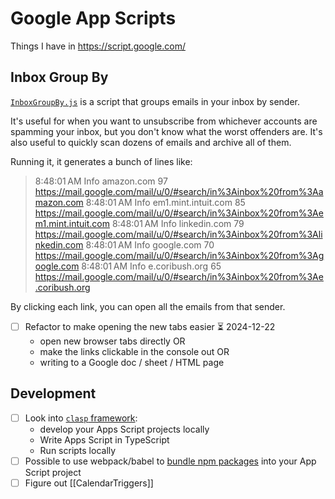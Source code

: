 # Google App Scripts

Things I have in https://script.google.com/

## Inbox Group By
[`InboxGroupBy.js`](InboxGroupBy.js) is a script that groups emails in your inbox by sender. 

It's useful for when you want to unsubscribe from whichever accounts are spamming your inbox, but you don't know what the worst offenders are. It's also useful to quickly scan dozens of emails and archive all of them.

Running it, it generates a bunch of lines like:

> 8:48:01 AM	Info	amazon.com 97 https://mail.google.com/mail/u/0/#search/in%3Ainbox%20from%3Aamazon.com
8:48:01 AM	Info	em1.mint.intuit.com 85 https://mail.google.com/mail/u/0/#search/in%3Ainbox%20from%3Aem1.mint.intuit.com
8:48:01 AM	Info	linkedin.com 79 https://mail.google.com/mail/u/0/#search/in%3Ainbox%20from%3Alinkedin.com
8:48:01 AM	Info	google.com 70 https://mail.google.com/mail/u/0/#search/in%3Ainbox%20from%3Agoogle.com
8:48:01 AM	Info	e.coribush.org 65 https://mail.google.com/mail/u/0/#search/in%3Ainbox%20from%3Ae.coribush.org

By clicking each link, you can open all the emails from that sender.

- [ ] Refactor to make opening the new tabs easier ⏳ 2024-12-22 
	- open new browser tabs directly OR
	- make the links clickable in the console out OR
	- writing to a Google doc / sheet / HTML page
## Development
- [ ] Look into [`clasp` framework](https://www.npmjs.com/package/@google/clasp): 
	- develop your Apps Script projects locally
	- Write Apps Script in TypeScript
	- Run scripts locally
- [ ] Possible to use webpack/babel to [bundle npm packages](https://web.archive.org/web/20240124093236/https://blog.gsmart.in/es6-and-npm-modules-in-google-apps-script/) into your App Script project
- [ ] Figure out [[CalendarTriggers]]
